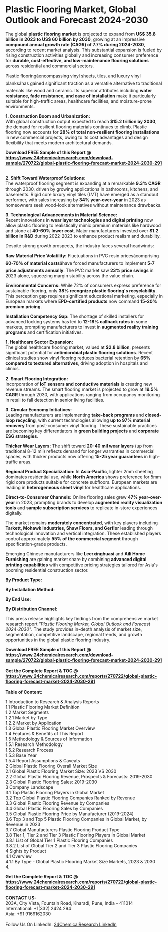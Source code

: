 <h1>Plastic Flooring Market, Global Outlook and Forecast 2024-2030</h1><p>The global <strong>plastic flooring market</strong> is projected to expand from <strong>US$ 35.8 billion in 2023 to US$ 60 billion by 2030</strong>, growing at an impressive <strong>compound annual growth rate (CAGR) of 7.7% during 2024-2030</strong>, according to recent market analysis. This substantial expansion is fueled by rising construction activities globally and increasing consumer preference for <strong>durable, cost-effective, and low-maintenance flooring solutions</strong> across residential and commercial sectors.</p><p>Plastic flooringâencompassing vinyl sheets, tiles, and luxury vinyl planksâhas gained significant traction as a versatile alternative to traditional materials like wood and ceramic. Its superior attributes including <strong>water resistance, fade resistance, and ease of installation</strong> make it particularly suitable for high-traffic areas, healthcare facilities, and moisture-prone environments.</p><p><strong>1. Construction Boom and Urbanization:</strong><br>
With global construction output expected to reach <strong>$15.2 trillion by 2030</strong>, the demand for resilient flooring materials continues to climb. Plastic flooring now accounts for <strong>28% of total non-resilient flooring installations</strong> in new commercial projects, owing to its cost advantages and design flexibility that meets modern architectural demands.</p><div><b>Download FREE Sample of this Report @ 
            <a href="https://www.24chemicalresearch.com/download-sample/270722/global-plastic-flooring-forecast-market-2024-2030-291">
            https://www.24chemicalresearch.com/download-sample/270722/global-plastic-flooring-forecast-market-2024-2030-291</a></b></div><br><p><strong>2. Shift Toward Waterproof Solutions:</strong><br>
The waterproof flooring segment is expanding at a remarkable <strong>9.3% CAGR</strong> through 2030, driven by growing applications in bathrooms, kitchens, and basements. Rigid core luxury vinyl tiles (LVT) have emerged as a standout performer, with sales increasing by <strong>34% year-over-year</strong> in 2023 as homeowners seek wood-look alternatives without maintenance drawbacks.</p><p><strong>3. Technological Advancements in Material Science:</strong><br>
Recent innovations in <strong>wear layer technologies and digital printing</strong> now allow plastic flooring to realistically mimic premium materials like hardwood and stone at <strong>40-60% lower cost</strong>. Major manufacturers invested over <strong>$1.2 billion in R&amp;D</strong> during 2022-2023 to enhance product realism and durability.</p><p>Despite strong growth prospects, the industry faces several headwinds:</p><p><strong>Raw Material Price Volatility:</strong> Fluctuations in PVC resin pricesâcomprising <strong>60-70% of material costs</strong>âhave forced manufacturers to implement <strong>5-7 price adjustments annually</strong>. The PVC market saw <strong>23% price swings</strong> in 2023 alone, squeezing margin stability across the value chain.</p><p><strong>Environmental Concerns:</strong> While 72% of consumers express preference for sustainable flooring, only <strong>38% recognize plastic flooring's recyclability</strong>. This perception gap requires significant educational marketing, especially in European markets where <strong>EPD-certified products</strong> now command <strong>15-20% premium pricing</strong>.</p><p><strong>Installation Competency Gap:</strong> The shortage of skilled installers for advanced locking systems has led to <strong>12-18% callback rates</strong> in some markets, prompting manufacturers to invest in <strong>augmented reality training programs</strong> and certification initiatives.</p><p><strong>1. Healthcare Sector Expansion:</strong><br>
The global healthcare flooring market, valued at <strong>$2.8 billion</strong>, presents significant potential for <strong>antimicrobial plastic flooring solutions</strong>. Recent clinical studies show vinyl flooring reduces bacterial retention by <strong>65% compared to textured alternatives</strong>, driving adoption in hospitals and clinics.</p><p><strong>2. Smart Flooring Integration:</strong><br>
Incorporation of <strong>IoT sensors and conductive materials</strong> is creating new revenue streams. The smart flooring market is projected to grow at <strong>19.5% CAGR</strong> through 2030, with applications ranging from occupancy monitoring in retail to fall detection in senior living facilities.</p><p><strong>3. Circular Economy Initiatives:</strong><br>
Leading manufacturers are implementing <strong>take-back programs</strong> and <strong>closed-loop recycling</strong>, with current technologies allowing <strong>up to 97% material recovery</strong> from post-consumer vinyl flooring. These sustainable practices are becoming key differentiators in <strong>green building projects</strong> and <strong>corporate ESG strategies</strong>.</p><p><strong>Thicker Wear Layers:</strong> The shift toward <strong>20-40 mil wear layers</strong> (up from traditional 8-12 mil) reflects demand for longer warranties in commercial spaces, with thicker products now offering <strong>15-25 year guarantees</strong> in high-traffic areas.</p><p><strong>Regional Product Specialization:</strong> In <strong>Asia-Pacific</strong>, lighter 2mm sheeting dominates residential use, while <strong>North America</strong> shows preference for 5mm rigid core products suitable for concrete subfloors. European markets are leading in <strong>heterogeneous sheet vinyl</strong> for healthcare applications.</p><p><strong>Direct-to-Consumer Channels:</strong> Online flooring sales grew <strong>47% year-over-year</strong> in 2023, prompting brands to develop <strong>augmented reality visualization tools</strong> and <strong>sample subscription services</strong> to replicate in-store experiences digitally.</p><p>The market remains <strong>moderately concentrated</strong>, with key players including <strong>Tarkett, Mohawk Industries, Shaw Floors, and Gerflor</strong> leading through technological innovation and vertical integration. These established players control approximately <strong>55% of the commercial segment</strong> through specification-grade products.</p><p>Emerging Chinese manufacturers like <strong>Leerxinghuasi</strong> and <strong>Aili Home Furnishing</strong> are gaining market share by combining <strong>advanced digital printing capabilities</strong> with competitive pricing strategies tailored for Asia's booming residential construction sector.</p><p><strong>By Product Type:</strong></p><p><strong>By Installation Method:</strong></p><p><strong>By End Use:</strong></p><p><strong>By Distribution Channel:</strong></p><p>This press release highlights key findings from the comprehensive market research report <em>"Plastic Flooring Market, Global Outlook and Forecast 2024-2030"</em>. The study provides in-depth analysis of market size, segmentation, competitive landscape, regional trends, and growth opportunities in the global plastic flooring industry.</p><div><b>Download FREE Sample of this Report @ 
            <a href="https://www.24chemicalresearch.com/download-sample/270722/global-plastic-flooring-forecast-market-2024-2030-291">
            https://www.24chemicalresearch.com/download-sample/270722/global-plastic-flooring-forecast-market-2024-2030-291</a></b></div><br><div><b>Get the Complete Report & TOC @ 
            <a href="https://www.24chemicalresearch.com/reports/270722/global-plastic-flooring-forecast-market-2024-2030-291">
            https://www.24chemicalresearch.com/reports/270722/global-plastic-flooring-forecast-market-2024-2030-291</a></b></div><br>
            <b>Table of Content:</b><p>1 Introduction to Research & Analysis Reports<br />
    1.1 Plastic Flooring Market Definition<br />
    1.2 Market Segments<br />
        1.2.1 Market by Type<br />
        1.2.2 Market by Application<br />
    1.3 Global Plastic Flooring Market Overview<br />
    1.4 Features & Benefits of This Report<br />
    1.5 Methodology & Sources of Information<br />
        1.5.1 Research Methodology<br />
        1.5.2 Research Process<br />
        1.5.3 Base Year<br />
        1.5.4 Report Assumptions & Caveats<br />
2 Global Plastic Flooring Overall Market Size<br />
    2.1 Global Plastic Flooring Market Size: 2023 VS 2030<br />
    2.2 Global Plastic Flooring Revenue, Prospects & Forecasts: 2019-2030<br />
    2.3 Global Plastic Flooring Sales: 2019-2030<br />
3 Company Landscape<br />
    3.1 Top Plastic Flooring Players in Global Market<br />
    3.2 Top Global Plastic Flooring Companies Ranked by Revenue<br />
    3.3 Global Plastic Flooring Revenue by Companies<br />
    3.4 Global Plastic Flooring Sales by Companies<br />
    3.5 Global Plastic Flooring Price by Manufacturer (2019-2024)<br />
    3.6 Top 3 and Top 5 Plastic Flooring Companies in Global Market, by Revenue in 2023<br />
    3.7 Global Manufacturers Plastic Flooring Product Type<br />
    3.8 Tier 1, Tier 2 and Tier 3 Plastic Flooring Players in Global Market<br />
        3.8.1 List of Global Tier 1 Plastic Flooring Companies<br />
        3.8.2 List of Global Tier 2 and Tier 3 Plastic Flooring Companies<br />
4 Sights by Product<br />
    4.1 Overview<br />
        4.1.1 By Type - Global Plastic Flooring Market Size Markets, 2023 & 2030<br />
        4.</p><div><b>Get the Complete Report & TOC @ 
            <a href="https://www.24chemicalresearch.com/reports/270722/global-plastic-flooring-forecast-market-2024-2030-291">
            https://www.24chemicalresearch.com/reports/270722/global-plastic-flooring-forecast-market-2024-2030-291</a></b></div><br><b>CONTACT US:</b><br>
            203A, City Vista, Fountain Road, Kharadi, Pune, India - 411014<br>
            International: +1(332) 2424 294<br>
            Asia: +91 9169162030 <br><br>
            Follow Us On LinkedIn: <a href="https://www.linkedin.com/company/24chemicalresearch/">24ChemicalResearch LinkedIn</a>